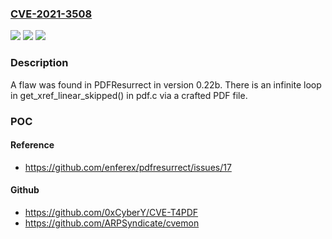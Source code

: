 ### [CVE-2021-3508](https://cve.mitre.org/cgi-bin/cvename.cgi?name=CVE-2021-3508)
![](https://img.shields.io/static/v1?label=Product&message=PDFResurrect&color=blue)
![](https://img.shields.io/static/v1?label=Version&message=PDFResurrect%200.23b%20&color=brightgreen)
![](https://img.shields.io/static/v1?label=Vulnerability&message=CWE-835&color=brightgreen)

### Description

A flaw was found in PDFResurrect in version 0.22b. There is an infinite loop in get_xref_linear_skipped() in pdf.c via a crafted PDF file.

### POC

#### Reference
- https://github.com/enferex/pdfresurrect/issues/17

#### Github
- https://github.com/0xCyberY/CVE-T4PDF
- https://github.com/ARPSyndicate/cvemon

